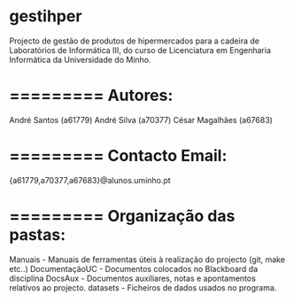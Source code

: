# gestihper
Projecto de gestão de produtos de hipermercados para a cadeira de Laboratórios de
Informática III, do curso de Licenciatura em Engenharia Informática da Universidade
do Minho.

=========
Autores:
=========
André Santos (a61779)
André Silva (a70377)
César Magalhães (a67683)

=========
Contacto Email:
=========
{a61779,a70377,a67683}@alunos.uminho.pt

=========
Organização das pastas:
=========
Manuais - Manuais de ferramentas úteis à realização do projecto (git, make etc..)
DocumentaçãoUC - Documentos colocados no Blackboard da disciplina
DocsAux - Documentos auxiliares, notas e apontamentos relativos ao projecto.
datasets - Ficheiros de dados usados no programa.

